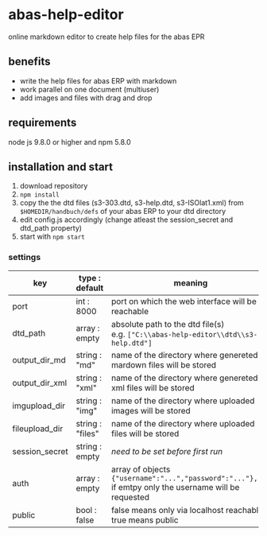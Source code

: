# abas-help-editor
online markdown editor to create help files for the abas EPR

## benefits
- write the help files for abas ERP with markdown
- work parallel on one document (multiuser)
- add images and files with drag and drop

## requirements
node js 9.8.0 or higher and npm 5.8.0

## installation and start

1. download repository
2. `npm install`
3. copy the  the dtd files (s3-303.dtd, s3-help.dtd, s3-ISOlat1.xml) from `$HOMEDIR/handbuch/defs` of your abas ERP to your dtd directory
4. edit config.js accordingly (change atleast the session_secret and dtd_path property)
5. start with `npm start`

### settings

| key             | type : default  | meaning                                                                                                             |
| --------------- | --------------- | ------------------------------------------------------------------------------------------------------------------- |
| port            | int : 8000      | port on which the web interface will be reachable                                                                   |
| dtd_path        | array : empty   | absolute path to the dtd file(s) <br/> e.g. `["C:\\abas-help-editor\\dtd\\s3-help.dtd"]`                            |
| output_dir_md   | string : "md"   | name of the directory where genereted mardown files will be stored                                                  |
| output_dir_xml  | string : "xml"  | name of the directory where genereted xml files will be stored                                                      |
| imgupload_dir   | string : "img"  | name of the directory where uploaded images will be stored                                                          |
| fileupload_dir  | string : "files"| name of the directory where uploaded files will be stored                                                           |
| session_secret  | string : empty  | *need to be set before first run*                                                                                   |
| auth            | array : empty   | array of objects `{"username":"...","password":"..."},...` <br/> if emtpy only the username will be requested       |
| public          | bool : false    | false means only via localhost reachable, true means public                                                         |
